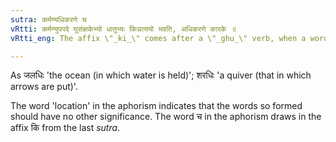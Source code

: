 ```yaml
---
sutra: कर्मण्यधिकरणे च
vRtti: कर्मण्युपपदे घुसंज्ञकेभ्यो धातुभ्यः किःप्रत्ययो भवति, अधिकरणे कारके ॥
vRtti_eng: The affix \"_ki_\" comes after a \"_ghu_\" verb, when a word in the accusative case is in composition with it, and when the relation of the word so formed to its verb, is that of \"location\".

---
```

As जलधिः 'the ocean (in which water is held)';  शरधिः 'a quiver (that in which arrows are put)'.

The word 'location' in the aphorism indicates that the words so formed should have no other significance. The word च in the aphorism draws in the affix कि from the last _sutra_.